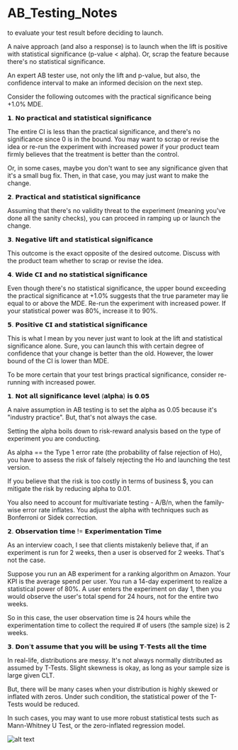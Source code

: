 # AB_Testing_Notes
to evaluate your test result before deciding to launch.

A naive approach (and also a response) is to launch when the lift is positive with statistical significance (p-value < alpha). Or, scrap the feature because there's no statistical significance.

An expert AB tester use, not only the lift and p-value, but also, the confidence interval to make an informed decision on the next step. 

Consider the following outcomes with the practical significance being +1.0% MDE. 

𝟭. 𝗡𝗼 𝗽𝗿𝗮𝗰𝘁𝗶𝗰𝗮𝗹 𝗮𝗻𝗱 𝘀𝘁𝗮𝘁𝗶𝘀𝘁𝗶𝗰𝗮𝗹 𝘀𝗶𝗴𝗻𝗶𝗳𝗶𝗰𝗮𝗻𝗰𝗲

The entire CI is less than the practical significance, and there's no significance since 0 is in the bound. You may want to scrap or revise the idea or re-run the experiment with increased power if your product team firmly believes that the treatment is better than the control.

Or, in some cases, maybe you don't want to see any significance given that it's a small bug fix. Then, in that case, you may just want to make the change.

𝟮. 𝗣𝗿𝗮𝗰𝘁𝗶𝗰𝗮𝗹 𝗮𝗻𝗱 𝘀𝘁𝗮𝘁𝗶𝘀𝘁𝗶𝗰𝗮𝗹 𝘀𝗶𝗴𝗻𝗶𝗳𝗶𝗰𝗮𝗻𝗰𝗲

Assuming that there's no validity threat to the experiment (meaning you've done all the sanity checks), you can proceed in ramping up or launch the change.

𝟯. 𝗡𝗲𝗴𝗮𝘁𝗶𝘃𝗲 𝗹𝗶𝗳𝘁 𝗮𝗻𝗱 𝘀𝘁𝗮𝘁𝗶𝘀𝘁𝗶𝗰𝗮𝗹 𝘀𝗶𝗴𝗻𝗶𝗳𝗶𝗰𝗮𝗻𝗰𝗲

This outcome is the exact opposite of the desired outcome. Discuss with the product team whether to scrap or revise the idea. 

𝟰. 𝗪𝗶𝗱𝗲 𝗖𝗜 𝗮𝗻𝗱 𝗻𝗼 𝘀𝘁𝗮𝘁𝗶𝘀𝘁𝗶𝗰𝗮𝗹 𝘀𝗶𝗴𝗻𝗶𝗳𝗶𝗰𝗮𝗻𝗰𝗲 

Even though there's no statistical significance, the upper bound exceeding the practical significance at +1.0% suggests that the true parameter may lie equal to or above the MDE. Re-run the experiment with increased power. If your statistical power was 80%, increase it to 90%.

𝟱. 𝗣𝗼𝘀𝗶𝘁𝗶𝘃𝗲 𝗖𝗜 𝗮𝗻𝗱 𝘀𝘁𝗮𝘁𝗶𝘀𝘁𝗶𝗰𝗮𝗹 𝘀𝗶𝗴𝗻𝗶𝗳𝗶𝗰𝗮𝗻𝗰𝗲

This is what I mean by you never just want to look at the lift and statistical significance alone. Sure, you can launch this with certain degree of confidence that your change is better than the old. However, the lower bound of the CI is lower than MDE.

To be more certain that your test brings practical significance, consider re-running with increased power.


𝟭. 𝗡𝗼𝘁 𝗮𝗹𝗹 𝘀𝗶𝗴𝗻𝗶𝗳𝗶𝗰𝗮𝗻𝗰𝗲 𝗹𝗲𝘃𝗲𝗹 (𝗮𝗹𝗽𝗵𝗮) 𝗶𝘀 𝟬.𝟬𝟱

A naive assumption in AB testing is to set the alpha as 0.05 because it's "industry practice". But, that's not always the case. 

Setting the alpha boils down to risk-reward analysis based on the type of experiment you are conducting.

As alpha == the Type 1 error rate (the probability of false rejection of Ho), you have to assess the risk of falsely rejecting the Ho and launching the test version.

If you believe that the risk is too costly in terms of business $, you can mitigate the risk by reducing alpha to 0.01.

You also need to account for multivariate testing - A/B/n, when the family-wise error rate inflates. You adjust the alpha with techniques such as Bonferroni or Sidek correction.

𝟮. 𝗢𝗯𝘀𝗲𝗿𝘃𝗮𝘁𝗶𝗼𝗻 𝘁𝗶𝗺𝗲 != 𝗘𝘅𝗽𝗲𝗿𝗶𝗺𝗲𝗻𝘁𝗮𝘁𝗶𝗼𝗻 𝗧𝗶𝗺𝗲

As an interview coach, I see that clients mistakenly believe that, if an experiment is run for 2 weeks, then a user is observed for 2 weeks. That's not the case.

Suppose you run an AB experiment for a ranking algorithm on Amazon. Your KPI is the average spend per user. You run a 14-day experiment to realize a statistical power of 80%. A user enters the experiment on day 1, then you would observe the user's total spend for 24 hours, not for the entire two weeks.

So in this case, the user observation time is 24 hours while the experimentation time to collect the required # of users (the sample size) is 2 weeks.

𝟯. 𝗗𝗼𝗻'𝘁 𝗮𝘀𝘀𝘂𝗺𝗲 𝘁𝗵𝗮𝘁 𝘆𝗼𝘂 𝘄𝗶𝗹𝗹 𝗯𝗲 𝘂𝘀𝗶𝗻𝗴 𝗧-𝗧𝗲𝘀𝘁𝘀 𝗮𝗹𝗹 𝘁𝗵𝗲 𝘁𝗶𝗺𝗲

In real-life, distributions are messy. It's not always normally distributed as assumed by T-Tests. Slight skewness is okay, as long as your sample size is large given CLT. 

But, there will be many cases when your distribution is highly skewed or inflated with zeros. Under such condition, the statistical power of the T-Tests would be reduced. 

In such cases, you may want to use more robust statistical tests such as Mann-Whitney U Test, or the zero-inflated regression model.

![alt text](https://https://github.com/dimSot88/AB_Testing_Notes/experiment_duration.png?raw=true)
